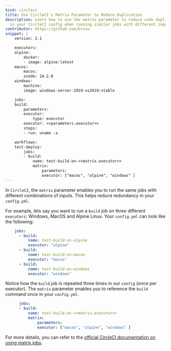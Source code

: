 ```yaml
---
kind: circleci
title: Use CircleCI's Matrix Parameter to Reduce Duplication
description: Learn how to use the matrix parameter to reduce code duplication
  in your CircleCI config when running similar jobs with different inputs.
contributor: https://github.com/brivu
snippet: |
    version: 2.1

    executors:
    alpine:
        docker:
        - image: alpine:latest
    macos:
        macos:
        xcode: 14.2.0
    windows:
        machine:
        image: windows-server-2019-vs2019:stable

    jobs:
    build:
        parameters:
        executor:
            type: executor
        executor: <<parameters.executor>>
        steps:
        - run: uname -a

    workflows:
    test-deploy:
        jobs: 
        - build:
            name: test-build-on-<<matrix.executor>>
            matrix:
                parameters:
                executor: ["macos", "alpine", "windows" ]
---
```


In `CircleCI`, the `matrix` parameter enables you to run the same jobs with different combinations of inputs. This helps reduce redundancy in your `config.yml`.

For example, lets say you want to run a `build` job on three different `executors`: Windows, MacOS and Alpine Linux.
Your `config.yml` can look like the following:

```yaml
    jobs: 
      - build:
          name: test-build-on-alpine
          executor: "alpine"
      - build:
          name: test-build-on-macos
          executor: "macos"
      - build:
          name: test-build-on-windows
          executor: "windows"
```

Notice how the `build` job is repeated three times in our `config` (once per executor).  The `matrix` parameter enables you to reference the `build` command once in your `config.yml`.

```yaml
      jobs: 
      - build:
          name: test-build-on-<<matrix.executor>>
          matrix:
              parameters:
              executor: ["macos", "alpine", "windows" ]
```

For more details, you can refer to the [official CircleCI documentation on using matrix jobs](https://circleci.com/docs/using-matrix-jobs/).
